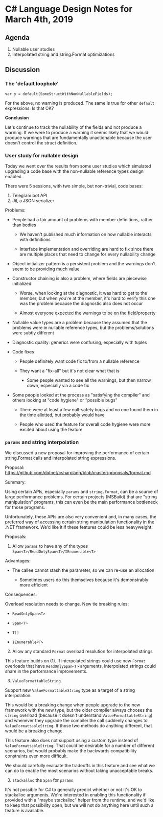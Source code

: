 
# C# Language Design Notes for March 4th, 2019

## Agenda

1. Nullable user studies
2. Interpolated string and string.Format optimizations

## Discussion

### The 'default loophole'

`var y = default(SomeStructWithNonNullableFields);`

For the above, no warning is produced. The same is true for other `default`
expressions. Is that OK?

**Conclusion**

Let's continue to track the nullability of the fields and not produce a
warning. If we were to produce a warning it seems likely that we would
produce warnings that are fundamentally unactionable because the user doesn't
control the struct definition.

### User study for nullable design

Today we went over the results from some user studies which simulated
upgrading a code base with the non-nullable reference types design enabled.

There were 5 sessions, with two simple, but non-trivial, code bases:

1. Telegram bot API
2. Jil, a JSON serializer

Problems: 

- People had a fair amount of problems with member definitions, rather than
  bodies
    - We haven't published much information on how nullable interacts with
      definitions

    - Interface implementation and overriding are hard to fix since there
    are multiple places that need to change for every nullability change

- Object initializer pattern is a persistent problem and the warnings
  don't seem to be providing much value

- Constructor chaining is also a problem, where fields are piecewise initialized

  - Worse, when looking at the diagnostic, it was hard to get to the member,
    but when you're at the member, it's hard to verify this one was the
    problem because the diagnostic also does not occur

  - Almost everyone expected the warnings to be on the field/property

- Nullable value types are a problem because they assumed that the problems
  were in nullable reference types, but the problems/solutions were subtly
  different

- Diagnostic quality: generics were confusing, especially with tuples

- Code fixes

  - People definitely want code fix to/from a nullable reference

  - They want a "fix-all" but it's not clear what that is

    - Some people wanted to see all the warnings, but then narrow down,
      especially via a code fix

- Some people looked at the process as "satisfying the compiler" and others
  looking at "code hygiene" or "possible bugs"

   - There were at least a few null-safety bugs and no one found them
     in the time allotted, but probably would have

   - People who used the feature for overall code hygiene were more
     excited about using the feature

### `params` and string interpolation

We discussed a new proposal for improving the performance of certain
string.Format calls and interpolated string expressions.

Proposal: https://github.com/dotnet/csharplang/blob/master/proposals/format.md

Summary:

Using certain APIs, especially `params` and `string.Format`, can be a source
of large performance problems. For certain projects (MSBuild) that are
"string manipulation" programs, this can even be the main performance
bottleneck for those programs.

Unfortunately, these APIs are also very convenient and, in many cases, the
preferred way of accessing certain string manipulation functionality in the
.NET framework. We'd like it if these features could be less heavyweight.

Proposals:

1. Allow `params` to have any of the types `Span<T>/ReadOnlySpan<T>/IEnumerable<T>`

Advantages:

- The callee cannot stash the parameter, so we can re-use an allocation

    - Sometimes users do this themselves because it's demonstrably more efficient

Consequences:

Overload resolution needs to change. New tie breaking rules:

- `ReadOnlySpan<T>`

- `Span<T>`

- `T[]`

- `IEnumerable<T>`

2. Allow any standard `Format` overload resolution for interpolated strings

This feature builds on (1). If interpolated strings could use new `Format`
overloads that have `ReadOnlySpan<T>` arguments, interpolated strings could
share in the performance improvements.

3. `ValueFormattableString`

Support new `ValueFormattableString` type as a target of a string
interpolation.

This would be a breaking change when people upgrade to the new framework with
the new type, but the older compiler always chooses the `string` overload (because
it doesn't understand `ValueFormattableString`) and whenever they upgrade the
compiler the call suddenly changes to `ValueFormattableString`. If those two
methods do anything different, that would be a breaking change.

This feature also does not support using a custom type instead of
`ValueFormattableString`. That could be desirable for a number of different
scenarios, but would probably make the backwards compatibility constraints
even more difficult.

We should carefully evaluate the tradeoffs in this feature and see what we
can do to enable the most scenarios without taking unacceptable breaks.

3. `stackalloc` the `Span` for `params`

It's not possible for C# to generally predict whether or not it's OK to
stackalloc arguments. We're interested in enabling this functionality if
provided with a "maybe stackalloc" helper from the runtime, and we'd like to
keep that possibility open, but we will not do anything here until such a
feature is available.